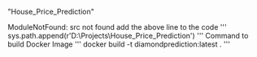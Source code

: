 "House_Price_Prediction"

ModuleNotFound: src not found
add the above line to the code
'''
sys.path.append(r'D:\Projects\House_Price_Prediction')
'''
Command to build Docker Image
'''
docker build -t diamondprediction:latest .
'''